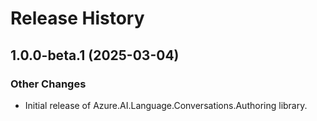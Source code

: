 # Release History

## 1.0.0-beta.1 (2025-03-04)

### Other Changes

- Initial release of Azure.AI.Language.Conversations.Authoring library.
